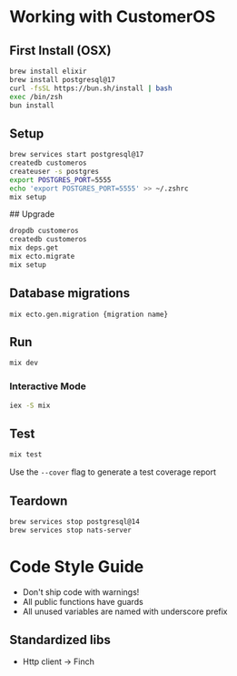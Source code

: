 # Working with CustomerOS

## First Install (OSX)

```bash
brew install elixir
brew install postgresql@17
curl -fsSL https://bun.sh/install | bash
exec /bin/zsh
bun install
```

## Setup

```bash
brew services start postgresql@17
createdb customeros
createuser -s postgres
export POSTGRES_PORT=5555
echo 'export POSTGRES_PORT=5555' >> ~/.zshrc
mix setup
```

## Upgrade

```bash
dropdb customeros
createdb customeros
mix deps.get
mix ecto.migrate
mix setup
```

## Database migrations

```base
mix ecto.gen.migration {migration name}
```

## Run

```bash
mix dev
```

### Interactive Mode

```bash
iex -S mix
```

## Test

```bash
mix test
```

Use the `--cover` flag to generate a test coverage report

## Teardown

```bash
brew services stop postgresql@14
brew services stop nats-server
```

# Code Style Guide

- Don't ship code with warnings!
- All public functions have guards
- All unused variables are named with underscore prefix

## Standardized libs

- Http client -> Finch
